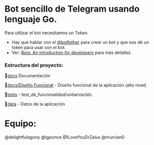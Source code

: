 # Bot sencillo de Telegram usando lenguaje Go.

Para utilizar el bot necesitamos un Token.

- Hay que hablar con el [@botfather](https://t.me/botfather) para crear un bot y que nos dé un token para usar con el bot.
- Ver: [Bots: An introduction for developers](https://core.telegram.org/bots) para más detalles.

### Estructura del proyecto:

📁[docs](docs) Documentación

📁[docs/Diseño Funcional](docs/Diseño_Funcional.md) - Diseño funcional de la aplicación (alto nivel) 

📁[tests](tests) - test_de_funcionalidad/unitarios/etc.

📁[data](data) - Datos de la aplicación

# Equipo:

@delightfulagony
@igponce
@ILoveYouDrZaius
@murcian0

